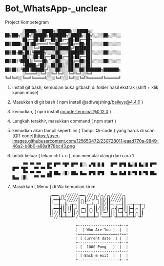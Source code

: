 # Bot_WhatsApp-_unclear
Project Kompetegram


            ░█████╗░░█████╗░██████╗░░█████╗░  ██╗███╗░░██╗░██████╗████████╗░█████╗░██╗░░░░░██╗░░░░░
            ██╔══██╗██╔══██╗██╔══██╗██╔══██╗  ██║████╗░██║██╔════╝╚══██╔══╝██╔══██╗██║░░░░░██║░░░░░
            ██║░░╚═╝███████║██████╔╝███████║  ██║██╔██╗██║╚█████╗░░░░██║░░░███████║██║░░░░░██║░░░░░
            ██║░░██╗██╔══██║██╔══██╗██╔══██║  ██║██║╚████║░╚═══██╗░░░██║░░░██╔══██║██║░░░░░██║░░░░░
            ╚█████╔╝██║░░██║██║░░██║██║░░██║  ██║██║░╚███║██████╔╝░░░██║░░░██║░░██║███████╗███████╗
            ░╚════╝░╚═╝░░╚═╝╚═╝░░╚═╝╚═╝░░╚═╝  ╚═╝╚═╝░░╚══╝╚═════╝░░░░╚═╝░░░╚═╝░░╚═╝╚══════╝╚══════╝

1. install git bash, kemudian buka gitbash di folder hasil ekstrak (shift + klik kanan mose)
2. Masukkan di git bash ( npm install @adiwajshing/baileys@4.4.0 )
3. kemudian, ( npm install qrcode-terminal@0.12.0 )
4. Langkah terakhir, masukkan command ( npm start )
5. kemudian akan tampil seperti ini ( Tampil Qr-code ) yang harus di scan
[QR-code](https://user-images.githubusercontent.com/125650472/230728011-eaad770a-9849-46a2-b8b0-a68a1f78bc43.png

6. untuk keluar ( tekan ctrl + c ), dan memulai ulangi dari cara 1


            ▀▀ ▀▀ ▀▀   █▀ █▀▀ ▀█▀ █▀▀ █░░ ▄▀█ █░█   █▀▀ █▀█ █▄░█ █▄░█ █▀▀ █▀▀ ▀█▀   ▀▀ ▀▀ ▀▀
            ▀▀ ▀▀ ▀▀   ▄█ ██▄ ░█░ ██▄ █▄▄ █▀█ █▀█   █▄▄ █▄█ █░▀█ █░▀█ ██▄ █▄▄ ░█░   ▀▀ ▀▀ ▀▀

7. Masukkan [ Menu ] di Wa kemudian kirim



                        ╭━━━╮╭╮╱╱╱╱╱╱╭━━╮╱╱╱╭╮╱╭╮╱╭╮╱╱╱╱╱╭╮
                        ┃╭━━╋╯╰╮╱╱╱╱╱┃╭╮┃╱╱╭╯╰╮┃┃╱┃┃╱╱╱╱╱┃┃
                        ┃╰━━╋╮╭╋╮╭┳━╮┃╰╯╰┳━┻╮╭╯┃┃╱┃┣━╮╭━━┫┃╭━━┳━━┳━╮
                        ┃╭━━╋┫┃┃┃┃┃╭╯┃╭━╮┃╭╮┃┃╱┃┃╱┃┃╭╮┫╭━┫┃┃┃━┫╭╮┃╭╯
                        ┃┃╱╱┃┃╰┫╰╯┃┃╱┃╰━╯┃╰╯┃╰╮┃╰━╯┃┃┃┃╰━┫╰┫┃━┫╭╮┃┃
                        ╰╯╱╱╰┻━┻━━┻╯╱╰━━━┻━━┻━╯╰━━━┻╯╰┻━━┻━┻━━┻╯╰┻╯

                                    +-------------------+--+
                                    |  [ Who Are You ]  |  |
                                    +===================+==+
                                    | [ current date  ] |  |
                                    +-------------------+--+
                                    | [  1000 Pong   ]  |  |
                                    +-------------------+--+
                                    | [ Back & exit  ]  |  |
                                    +-------------------+--+

















